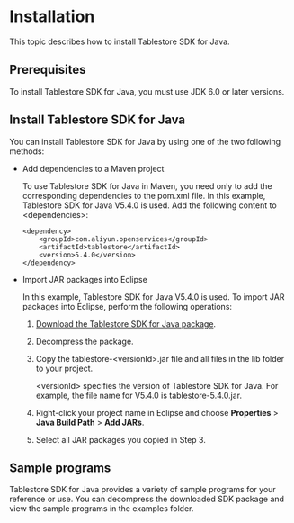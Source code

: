 # Installation

This topic describes how to install Tablestore SDK for Java.

## Prerequisites

To install Tablestore SDK for Java, you must use JDK 6.0 or later versions.

## Install Tablestore SDK for Java

You can install Tablestore SDK for Java by using one of the two following methods:

-   Add dependencies to a Maven project

    To use Tablestore SDK for Java in Maven, you need only to add the corresponding dependencies to the pom.xml file. In this example, Tablestore SDK for Java V5.4.0 is used. Add the following content to <dependencies\>:

    ```
    <dependency>
        <groupId>com.aliyun.openservices</groupId>
        <artifactId>tablestore</artifactId>
        <version>5.4.0</version>
    </dependency>                 
    ```

-   Import JAR packages into Eclipse

    In this example, Tablestore SDK for Java V5.4.0 is used. To import JAR packages into Eclipse, perform the following operations:

    1.  [Download the Tablestore SDK for Java package](https://tablestore-doc.oss-cn-hangzhou.aliyuncs.com/aliyun-tablestore-sdk/java/tablestore-5.4.0-release.zip).
    2.  Decompress the package.
    3.  Copy the tablestore-<versionId\>.jar file and all files in the lib folder to your project.

        <versionId\> specifies the version of Tablestore SDK for Java. For example, the file name for V5.4.0 is tablestore-5.4.0.jar.

    4.  Right-click your project name in Eclipse and choose **Properties** \> **Java Build Path** \> **Add JARs**.
    5.  Select all JAR packages you copied in Step 3.

## Sample programs

Tablestore SDK for Java provides a variety of sample programs for your reference or use. You can decompress the downloaded SDK package and view the sample programs in the examples folder.

